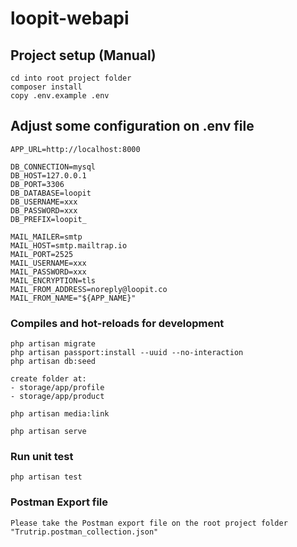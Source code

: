 # loopit-webapi

## Project setup (Manual)
```
cd into root project folder
composer install
copy .env.example .env
```

## Adjust some configuration on .env file
```
APP_URL=http://localhost:8000

DB_CONNECTION=mysql
DB_HOST=127.0.0.1
DB_PORT=3306
DB_DATABASE=loopit
DB_USERNAME=xxx
DB_PASSWORD=xxx
DB_PREFIX=loopit_

MAIL_MAILER=smtp
MAIL_HOST=smtp.mailtrap.io
MAIL_PORT=2525
MAIL_USERNAME=xxx
MAIL_PASSWORD=xxx
MAIL_ENCRYPTION=tls
MAIL_FROM_ADDRESS=noreply@loopit.co
MAIL_FROM_NAME="${APP_NAME}"
```

### Compiles and hot-reloads for development
```
php artisan migrate
php artisan passport:install --uuid --no-interaction
php artisan db:seed

create folder at:
- storage/app/profile
- storage/app/product

php artisan media:link

php artisan serve
```

### Run unit test
```
php artisan test
```

### Postman Export file
```
Please take the Postman export file on the root project folder
"Trutrip.postman_collection.json"
```
